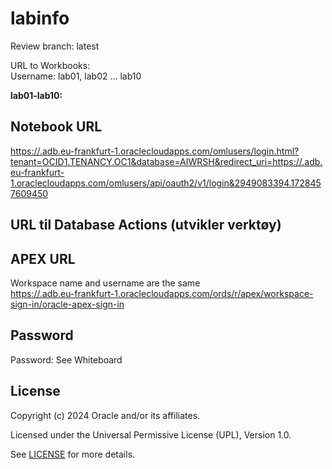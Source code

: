 # labinfo

Review branch: latest

URL to Workbooks:   
Username: lab01, lab02 ... lab10  
  
**lab01-lab10:**  
## Notebook URL  
    
[https://.adb.eu-frankfurt-1.oraclecloudapps.com/omlusers/login.html?tenant=OCID1.TENANCY.OC1&database=AIWRSH&redirect_uri=https://.adb.eu-frankfurt-1.oraclecloudapps.com/omlusers/api/oauth2/v1/login&2949083394.1728457609450](https://.adb.eu-frankfurt-1.oraclecloudapps.com/omlusers/login.html?tenant=OCID1.TENANCY.OC1&database=AIWRSH&redirect_uri=https://.adb.eu-frankfurt-1.oraclecloudapps.com/omlusers/api/oauth2/v1/login&2949083394.1728457609450) 

## URL til Database Actions (utvikler verktøy)
[](https://.adb.eu-frankfurt-1.oraclecloudapps.com/ords/sql-developer?)

## APEX URL  
Workspace name and username are the same  
[https://.adb.eu-frankfurt-1.oraclecloudapps.com/ords/r/apex/workspace-sign-in/oracle-apex-sign-in](https://.adb.eu-frankfurt-1.oraclecloudapps.com/ords/r/apex/workspace-sign-in/oracle-apex-sign-in)  

## Password
Password: See Whiteboard

## License

Copyright (c) 2024 Oracle and/or its affiliates.

Licensed under the Universal Permissive License (UPL), Version 1.0.

See [LICENSE](https://github.com/oracle-devrel/technology-engineering/blob/main/LICENSE) for more details.

